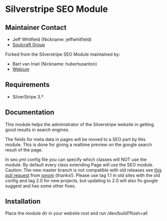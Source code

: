 # Silverstripe SEO Module

## Maintainer Contact

* Jeff Whitfield (Nickname: jeffwhitfield)
* [Soulcraft Group](https://www.soulcraftgroup.com)

Forked from the Silverstripe SEO Module maintained by:

* Bart van Irsel (Nickname: hubertusanton)
* [Webium](http://www.webium.nl)



## Requirements

* SilverStripe 3.*

## Documentation

This module helps the administrator of the Silverstripe website in getting good results in search engines.

The fields for meta data in pages will be moved to a SEO part by this module.
This is done for giving a realtime preview on the google search result of the page.

In seo.yml config file you can specify which classes will NOT use the module.
By default every class extending Page will use the SEO module.
Caution: The new master branch is not compatible with old releases see [this pull request](https://github.com/hubertusanton/silverstripe-seo/pull/10) from [jonom](https://github.com/jonom) (thanks!).
Please use tag 1.1 in old sites with the old config and tag 2.0 for new projects, but updating to 2.0 will also fix google suggest and
has some other fixes.

## Installation
Place the module dir in your website root and run /dev/build?flush=all
